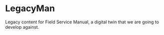 # LegacyMan
Legacy content for Field Service Manual, a digital twin that we are going to develop against.
